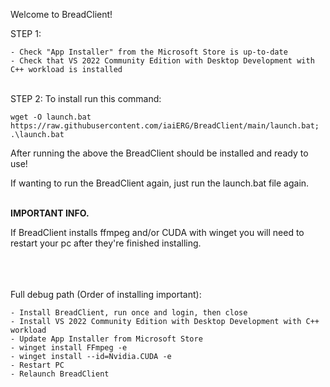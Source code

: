 Welcome to BreadClient!

STEP 1:

```
- Check "App Installer" from the Microsoft Store is up-to-date
- Check that VS 2022 Community Edition with Desktop Development with C++ workload is installed
```
\
STEP 2: To install run this command:
```
wget -O launch.bat https://raw.githubusercontent.com/iaiERG/BreadClient/main/launch.bat; .\launch.bat 
```
After running the above the BreadClient should be installed and ready to use!

If wanting to run the BreadClient again, just run the launch.bat file again.

\
**IMPORTANT INFO.**

If BreadClient installs ffmpeg and/or CUDA with winget you will need to restart your pc after they're finished installing.


\
\
\
Full debug path (Order of installing important):
```
- Install BreadClient, run once and login, then close
- Install VS 2022 Community Edition with Desktop Development with C++ workload
- Update App Installer from Microsoft Store
- winget install FFmpeg -e
- winget install --id=Nvidia.CUDA -e
- Restart PC
- Relaunch BreadClient
```